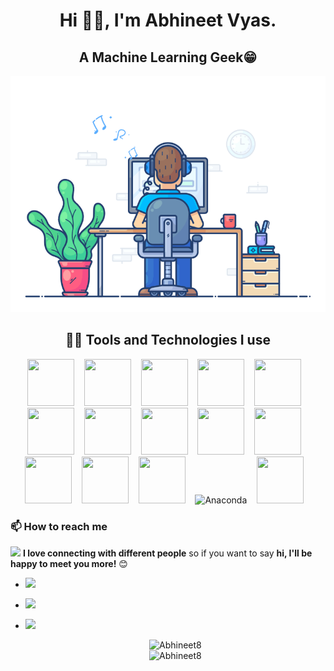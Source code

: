 ### <h1 align="center">Hi 👋🏻, I'm Abhineet Vyas.</h1>
<h2 align="center">A Machine Learning Geek😁</h2>
<p align="center">
  <img src="focus-animation.gif" width="600px" />
</p> 
<h2 align = "center">👨‍💻 Tools and Technologies I use </h2>
<p align="center">
<code><img height="75" width="75" src="https://cdn.worldvectorlogo.com/logos/python-4.svg"></code> &nbsp;&nbsp; 
<code><img height="75" width="75" src="https://cdn.worldvectorlogo.com/logos/mysql-6.svg"></code> &nbsp;&nbsp;
<code><img height="75" width="75" src="https://cdn.worldvectorlogo.com/logos/mongodb-icon-1.svg"></code> &nbsp;&nbsp;  
<code><img height="75" width="75" src="https://cdn.worldvectorlogo.com/logos/flask.svg"></code> &nbsp;&nbsp;
<code><img height="75" width="75" src="https://cdn.worldvectorlogo.com/logos/apache-spark-5.svg"></code> &nbsp;&nbsp;
<code><img height="75" width="75" src="https://cdn.worldvectorlogo.com/logos/tensorflow-2.svg"></code> &nbsp;&nbsp;  
<code><img height="75" width="75" src="https://cdn.worldvectorlogo.com/logos/pycharm-1.svg"></code> &nbsp;&nbsp;
<code><img height="75" width="75" src="https://cdn.worldvectorlogo.com/logos/aws-2.svg"></code> &nbsp;&nbsp;
<code><img height="75" width="75" src="https://cdn.worldvectorlogo.com/logos/visual-studio-code-1.svg"></code> &nbsp;&nbsp;
<code><img height="75" width="75" src="https://cdn.worldvectorlogo.com/logos/tensorflow-2.svg"></code> &nbsp;&nbsp;
<code><img height="75" width="75" src="https://cdn.worldvectorlogo.com/logos/hadoop.svg"></code> &nbsp;&nbsp;
<code><img height="75" width="75" src="https://cdn.worldvectorlogo.com/logos/power-bi.svg"></code> &nbsp;&nbsp;
 <code><img height="75" width="75" src="https://cdn.worldvectorlogo.com/logos/tableau-logo.svg"></code> &nbsp;&nbsp; 
 <img src="https://upload.wikimedia.org/wikipedia/en/c/cd/Anaconda_Logo.png" alt="Anaconda"  width="80" height="60" />&nbsp;&nbsp;&nbsp;
 <code><img height="75" width="75" src="https://cdn.worldvectorlogo.com/logos/spyder.svg"></code> &nbsp;&nbsp 
  
 ### 📫 How to reach me
<img src="https://media.giphy.com/media/LnQjpWaON8nhr21vNW/giphy.gif" width="60"> <b>I love connecting with different people</b> so if you want to say <b>hi, I'll be happy to meet you more!</b> 😊

- [<img src="https://img.icons8.com/fluent/48/000000/gmail.png" width="4%"/>](mailto:abhineetvyas11@gmail.com)
- [<img src="https://img.icons8.com/color/48/000000/linkedin.png" width="4%"/>](https://www.linkedin.com/in/abhineet-vyas-246997173/) 
- [<img src="https://img.icons8.com/fluent/48/000000/instagram-new.png" width="4%"/>](https://www.instagram.com/abhineetvyas11/)

  <p align="center"> 
  <img src="https://github-readme-stats.vercel.app/api?username=Abhineet8&show_icons=true&theme=tokyonight" alt="Abhineet8" />
    <br>
  <img src="https://github-readme-stats.vercel.app/api/top-langs/?username=Abhineet8&theme=tokyonight&layout=compact" alt="Abhineet8" />
</p>
<!--
**Abhineet8/Abhineet8** is a ✨ _special_ ✨ repository because its `README.md` (this file) appears on your GitHub profile.

Here are some ideas to get you started:

- 🔭 I’m currently working on ...
- 🌱 I’m currently learning ...
- 👯 I’m looking to collaborate on ...
- 🤔 I’m looking for help with ...
- 💬 Ask me about ...
- 📫 How to reach me: ...
- 😄 Pronouns: ...
- ⚡ Fun fact: ...
-->
